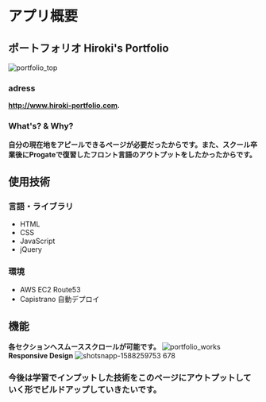 # アプリ概要
## ポートフォリオ Hiroki's Portfolio
![portfolio_top](https://user-images.githubusercontent.com/61179665/80733083-2ef5fa80-8b48-11ea-8b28-34a7e49c48e9.jpg)
### adress
**http://www.hiroki-portfolio.com.**
### What's? & Why?
**自分の現在地をアピールできるページが必要だったからです。また、スクール卒業後にProgateで復習したフロント言語のアウトプットをしたかったからです。**
## 使用技術
### 言語・ライブラリ
- HTML
- CSS
- JavaScript
- jQuery
### 環境
- AWS EC2 Route53
- Capistrano 自動デプロイ
## 機能
**各セクションへスムーススクロールが可能です。**
![portfolio_works](https://user-images.githubusercontent.com/61179665/80730999-45e71d80-8b45-11ea-8343-b6e7614ccd10.jpg)
**Responsive Design**
![shotsnapp-1588259753 678](https://user-images.githubusercontent.com/61179665/80731052-5a2b1a80-8b45-11ea-989e-da32b9e01809.png)
### 今後は学習でインプットした技術をこのページにアウトプットしていく形でビルドアップしていきたいです。
